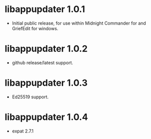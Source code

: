 # libappupdater 1.0.1

 * Initial public release, for use within Midnight Commander for and GriefEdit for windows.


# libappupdater 1.0.2

 * github release/latest support.


# libappupdater 1.0.3

 * Ed25519 support.


# libappupdater 1.0.4

 * expat 2.7.1

